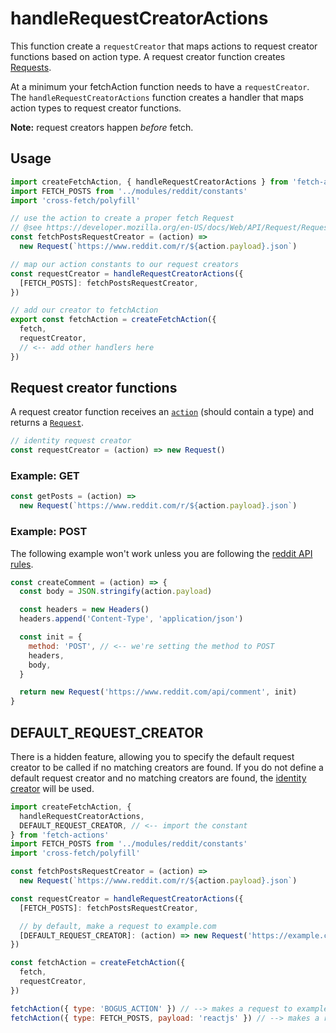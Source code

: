# handleRequestCreatorActions

This function create a `requestCreator` that maps actions to request creator functions based on action type. A request creator function creates [Requests](https://developer.mozilla.org/en-US/docs/Web/API/Request).

At a minimum your fetchAction function needs to have a `requestCreator`. The `handleRequestCreatorActions` function creates a handler that maps action types to request creator functions.

**Note:** request creators happen _before_ fetch.

## Usage

```js
import createFetchAction, { handleRequestCreatorActions } from 'fetch-actions'
import FETCH_POSTS from '../modules/reddit/constants'
import 'cross-fetch/polyfill'

// use the action to create a proper fetch Request
// @see https://developer.mozilla.org/en-US/docs/Web/API/Request/Request
const fetchPostsRequestCreator = (action) =>
  new Request(`https://www.reddit.com/r/${action.payload}.json`)

// map our action constants to our request creators
const requestCreator = handleRequestCreatorActions({
  [FETCH_POSTS]: fetchPostsRequestCreator,
})

// add our creator to fetchAction
export const fetchAction = createFetchAction({
  fetch,
  requestCreator,
  // <-- add other handlers here
})
```

## Request creator functions

A request creator function receives an [`action`](http://redux.js.org/docs/basics/Actions.html) (should contain a type) and returns a [`Request`](https://developer.mozilla.org/en-US/docs/Web/API/Request/Request).

```js
// identity request creator
const requestCreator = (action) => new Request()
```

### Example: GET

```js
const getPosts = (action) =>
  new Request(`https://www.reddit.com/r/${action.payload}.json`)
```

### Example: POST

The following example won't work unless you are following the [reddit API rules](https://github.com/reddit/reddit/wiki/API).

```js
const createComment = (action) => {
  const body = JSON.stringify(action.payload)

  const headers = new Headers()
  headers.append('Content-Type', 'application/json')

  const init = {
    method: 'POST', // <-- we're setting the method to POST
    headers,
    body,
  }

  return new Request('https://www.reddit.com/api/comment', init)
}
```

## DEFAULT_REQUEST_CREATOR

There is a hidden feature, allowing you to specify the default request creator to be called if no matching creators are found. If you do not define a default request creator and no matching creators are found, the [identity creator](./identityRequestCreator) will be used.

```js
import createFetchAction, {
  handleRequestCreatorActions,
  DEFAULT_REQUEST_CREATOR, // <-- import the constant
} from 'fetch-actions'
import FETCH_POSTS from '../modules/reddit/constants'
import 'cross-fetch/polyfill'

const fetchPostsRequestCreator = (action) =>
  new Request(`https://www.reddit.com/r/${action.payload}.json`)

const requestCreator = handleRequestCreatorActions({
  [FETCH_POSTS]: fetchPostsRequestCreator,

  // by default, make a request to example.com
  [DEFAULT_REQUEST_CREATOR]: (action) => new Request('https://example.com'),
})

const fetchAction = createFetchAction({
  fetch,
  requestCreator,
})

fetchAction({ type: 'BOGUS_ACTION' }) // --> makes a request to example.com
fetchAction({ type: FETCH_POSTS, payload: 'reactjs' }) // --> makes a request to reddit.com
```

